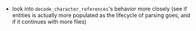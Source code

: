 - look into `decode_character_references`'s behavior more closely (see if entities is actually more populated as the lifecycle of parsing goes, and if it continues with more files)